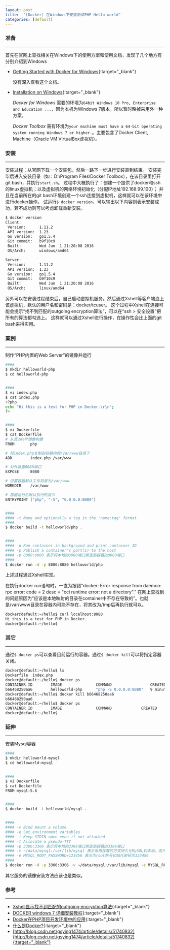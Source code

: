 ```yaml
---
layout: post
title:  "[Docker] 在Windows下安装测试PHP Hello world"
categories: [default]
---
```


### 准备
-----------------------------

首先在官网上查找相关在Windows下的使用方案和使用文档，发现了几个地方有分别介绍到Windows

* [Getting Started with Docker for Windows](https://docs.docker.com/docker-for-windows/){:target="_blank"}

	没有深入查看这个文档。

* [Installation on Windows](https://docs.docker.com/engine/installation/windows/){:target="_blank"}

	*Docker for Windows* 需要的环境为`64bit Windows 10 Pro, Enterprise and Education ...`，因为本机为Windows 7版本，所以暂时略掉采用外一种方案。

	*Docker Toolbox* 需有环境为`your machine must have a 64-bit operating system running Windows 7 or higher.`。主要包含了Docker Client, Machine（Oracle VM VirtualBox虚拟机）。


### 安装
-----------------------------

安装过程：从官网下载一个安装包，然后一路下一步进行安装直到结束。
安装完毕后进入安装目录（如：D:\Program Files\Docker Toolbox），在该目录里打开git bash，并执行`start.sh`。
过程中大概执行了：创建一个提供了docker和ssh的linux虚拟机；以及虚拟机的网络环境初始化（分配IP地址192.168.99.100）；
并且在当前所在的git bash环境创建一个ssh连接到虚拟机，这样就可以在该环境中进行docker操作。
试运行`$ docker version`，可以输出以下内容则表示安装成功，若不成功则可以考虑卸载重新安装。

```bash
$ docker version
Client:
 Version:      1.11.2
 API version:  1.23
 Go version:   go1.5.4
 Git commit:   b9f10c9
 Built:        Wed Jun  1 21:20:08 2016
 OS/Arch:      windows/amd64

Server:
 Version:      1.11.2
 API version:  1.23
 Go version:   go1.5.4
 Git commit:   b9f10c9
 Built:        Wed Jun  1 21:20:08 2016
 OS/Arch:      linux/amd64
```

另外可以在安装过程结束后，自己启动虚拟机服务。然后通过Xshell等客户端连上该虚拟机，默认的用户名和密码是：docker/tcuser。
这个过程中Xshell在连接可能会提示“找不到匹配的outgoing encryption算法”，可以在“ssh > 安全设置”把所有的算法都勾选上。
这样就可以通过Xshell进行操作，在操作性会比上面的git bash来得实用。


### 案例
-----------------------------

制作“PHP内置的Web Server”的镜像并运行

```bash
####
$ mkdir helloworld-php
$ cd helloworld-php


####
$ vi index.php
$ cat index.php
<?php
echo "Hi this is a test for PHP in Docker.\r\n";
?>


####
$ vi Dockerfile
$ cat Dockerfile
# 从官方PHP镜像构建
FROM       php

# 将index.php复制到容器内的/var/www目录下
ADD        index.php /var/www

# 对外暴露8080端口
EXPOSE     8080

# 设置容器默认工作目录为/var/www
WORKDIR    /var/www

# 容器运行后默认执行的指令
ENTRYPOINT ["php", "-S", "0.0.0.0:8080"]


#### 
#### -t Name and optionally a tag in the 'name:tag' format
#### 
$ docker build -t helloworld/php .


#### 
#### -d Run container in background and print container ID
#### -p Publish a container's port(s) to the host
#### -p 8080:8080 表示将本地的8080端口绑定到容器的8080端口
#### 
$ docker run -d -p 8080:8080 helloworld/php
```

上述过程通过Xshell实现。

在执行docker run语句时，一直为报错“docker: Error response from daemon: rpc error: code = 2 desc = "oci runtime error: not a directory".”
在网上查找到的问题原因为“应该是本地映射的目录在container中不存在导致的”。也就是/var/www目录在容器内可能不存在，将其改为/tmp后再执行就可以。

```bash
docker@default:~/hello$ curl localhost:8080
Hi this is a test for PHP in Docker. 
docker@default:~/hello$ 
```


### 其它
-----------------------------

通过`$ docker ps`可以查看目前运行的容器。通过`$ docker kill`可以将指定容器关闭。

```bash
docker@default:~/hello$ ls
Dockerfile  index.php
docker@default:~/hello$ docker ps
CONTAINER ID        IMAGE               COMMAND                 CREATED             STATUS              PORTS                    NAMES
b66468250aa6        helloworld-php      "php -S 0.0.0.0:8080"   9 minutes ago       Up 9 minutes        0.0.0.0:8080->8080/tcp   compassionate_stallman
docker@default:~/hello$ docker kill b66468250aa6
b66468250aa6
docker@default:~/hello$ docker ps
CONTAINER ID        IMAGE               COMMAND             CREATED             STATUS              PORTS               NAMES
docker@default:~/hello$
```


### 延伸
-----------------------------

安装Mysql容器

```bash
####
$ mkdir helloworld-mysql
$ cd helloworld-mysql


####
$ vi Dockerfile
$ cat Dockerfile
FROM mysql:5.6


####
$ docker build -t helloworld/mysql .


####
#### -v Bind mount a volume
#### -e Set environment variables
#### -i Keep STDIN open even if not attached
#### -t Allocate a pseudo-TTY
#### -p 3306:3306 表示将本地的3306端口绑定到容器的3306端口
#### -v ~/data/mysql:/var/lib/mysql 表示采用挂载的方式持久化MySQL到本地，而不在容器（重启数据将丢失）
#### -e MYSQL_ROOT_PASSWORD=123456 表示为root帐号初始化密码为123456
####
$ docker run -d -p 3306:3306 -v ~/data/mysql:/var/lib/mysql -e MYSQL_ROOT_PASSWORD=123456 -it helloworld/mysql
```

其它服务的镜像安装方法应该也是类似。


### 参考
-----------------------------

* [Xshell显示找不到匹配的outgoing encryption算法](http://www.xshellcn.com/xsh_column/suanfa-bpp.html){:target="_blank"}
* [DOCKER windows 7 详细安装教程](http://blog.csdn.net/zistxym/article/details/42918339){:target="_blank"}
* [Docker在PHP项目开发环境中的应用](http://www.open-open.com/lib/view/open1435671611966.html){:target="_blank"}
* [什么是Docker?](http://www.docker.org.cn/book/docker/what-is-docker-16.html){:target="_blank"}
* [http://blog.csdn.net/gsying1474/article/details/51740832](http://blog.csdn.net/gsying1474/article/details/51740832){:target="_blank"}
